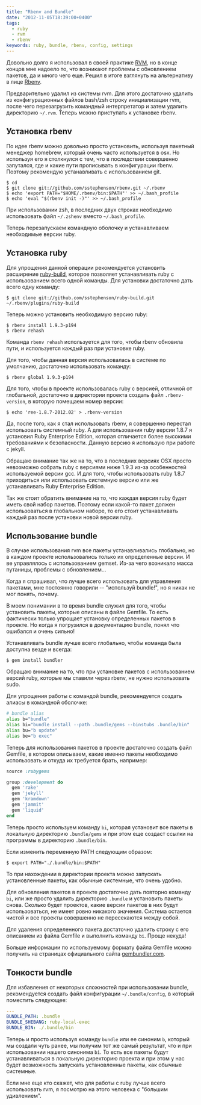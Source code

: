 ```yaml
---
title: "Rbenv and Bundle"
date: "2012-11-05T18:39:00+0400"
tags:
  - ruby
  - rvm
  - rbenv
keywords: ruby, bundle, rbenv, config, settings
---
```

Довольно долго я использовал в своей практике [RVM](/tags/rvm/ "Tags RVM"), но в конце концов мне надоело то, что возникают проблемы с обновлением пакетов, да и много чего еще. Решил в итоге взглянуть на альтернативу в лице [Rbenv](https://github.com/sstephenson/rbenv "Simple Ruby Version Management: rbenv").

Предварительно удалил из системы rvm. Для этого достаточно удалить из конфигурационных файлов bash/zsh строку инициализации rvm, после чего перезагрузить командный интерпретатор и затем удалить директорию `~/.rvm`. Теперь можно приступать к установке rbenv.

## Установка rbenv ##

По идее rbenv можно довольно просто установить, используя пакетный менеджер homebrew, который очень часто используется в osx. Но используя его я столкнулся с тем, что в последствии совершенно запутался, где и какие пути прописывать в конфигурации rbenv. Поэтому рекомендую устанавливать с использованием git.

```shell
$ cd
$ git clone git://github.com/sstephenson/rbenv.git ~/.rbenv
$ echo 'export PATH="$HOME/.rbenv/bin:$PATH"' >> ~/.bash_profile
$ echo 'eval "$(rbenv init -)"' >> ~/.bash_profile
```

При использовании zsh, в последних двух строках необходимо использовать файл `~/.zshenv` вместо `~/.bash_profile`.

Теперь перезапускаем командную оболочку и устанавливаем необходимые версии ruby.

## Установка ruby ##

Для упрощения данной операции рекомендуется установить расширение [ruby-build](https://github.com/sstephenson/ruby-build "ruby-build"), которое позволяет устанавливать ruby с использованием всего одной команды. Для установки достаточно дать всего одну команду:

```shell
$ git clone git://github.com/sstephenson/ruby-build.git ~/.rbenv/plugins/ruby-build
```

Теперь можно установить необходимую версию ruby:

```shell
$ rbenv install 1.9.3-p194
$ rbenv rehash
```

Команда `rbenv rehash` используется для того, чтобы rbenv обновила пути, и используется каждый раз при установке ruby.

Для того, чтобы данная версия использовалась в системе по умолчанию, достаточно использовать команду:

```shell
$ rbenv global 1.9.3-p194
```

Для того, чтобы в проекте использовалась ruby с версией, отличной от глобальной, достаточно в директории проекта создать файл `.rbenv-version`, в которую помещаем номер версии:

```shell
$ echo 'ree-1.8.7-2012.02' > .rbenv-version
```

Да, после того, как я стал использовать rbenv, я совершенно перестал использовать системный ruby. А для использования ruby версии 1.8.7 я установил Ruby Enterprise Edition, которая отличается более высокими требованиями к безопасности. Данную версию я использую при работе с jekyll.

Обращаю внимание так же на то, что в последних версиях OSX просто невозможно собрать ruby с версиями ниже 1.9.3 из-за особенностей используемой версии gcc. И для того, чтобы использовать ruby 1.8.7 приходиться или использовать системную версию или же устанавливать  Ruby Enterprise Edition.

Так же стоит обратить внимание на то, что каждая версия ruby будет иметь свой набор пакетов. Поэтому если какой-то пакет должен использоваться в глобальном наборе, то его стоит устанавливать каждый раз после установки новой версии ruby.

## Использование bundle ##

В случае использования rvm все пакеты устанавливались глобально, но в каждом проекте использовались только их определенные версии. И ве управлялось с использованием gemset. Из-за чего возникало масса путаницы, проблемы с обновлением...

Когда я спрашивал, что лучше всего использовать для управления пакетами, мне постоянно говорили -- "используй bundle!", но я никак не мог понять, почему.

В моем понимании в то время bundle служил для того, чтобы установить пакеты, которые описаны в файле Gemfile. То есть фактически только упрощает установку определенных пакетов в проекте. Но когда я погрузился в документацию bundle, понял что ошибался и очень сильно!

Устанавливать bundle лучше всего глобально, чтобы команда была доступна везде и всегда:

```shell
$ gem install bundler
```

Обращаю внимание на то, что при установке пакетов с использованием версий ruby, которые мы ставили через rbenv, не нужно использовать sudo.

Для упрощения работы с командой bundle, рекомендуется создать алиасы в командной оболочке:

```bash
# bundle alias
alias b="bundle"
alias bi="bundle install --path .bundle/gems --binstubs .bundle/bin"
alias bu="b update"
alias be="b exec"
```

Теперь для использования пакетов в проекте достаточно создать файл Gemfile, в котором описываем, какие именно пакеты необходимо использовать и откуда их требуется брать, например:

```ruby
source :rubygems

group :development do
  gem 'rake'
  gem 'jekyll'
  gem 'kramdown'
  gem 'jammit'
  gem 'liquid'
end
```

Теперь просто используем команду `bi`, которая установит все пакеты в локальную директорию `.bundle/gems` и при этом еще создаст ссылки на программы в директорию `.bundle/bin`.

Если изменить переменную PATH следующим образом:

```shell
$ export PATH="./.bundle/bin:$PATH"
```

То при нахождении в директории проекта можно запускать установленные пакеты, как обычные системные, что очень удобно.

Для обновления пакетов в проекте достаточно дать повторно команду `bi`, или же просто удалить директорию `.bundle` и установить пакеты снова. Сколько будет проектов, какие версии пакетов в них будут использоваться, не имеет ровно никакого значения. Система остается чистой и все проекты совершенно не пересекаются между собой.

Для удаления определенного пакета достаточно удалить строку с его описанием из файла Gemfile и выполнить команду `bi`. Проще некуда!

Больше информации по используемому формату файла Gemfile можно получить на страницах официального сайта [gembundler.com](http://gembundler.com "Bundler: The best way to manage Ruby applications").

## Тонкости bundle ##

Для избавления от некоторых сложностей при использовании bundle, рекомендуется создать файл конфигурации `~/.bundle/config`, в который поместить следующее:

```yaml
---
BUNDLE_PATH: .bundle
BUNDLE_SHEBANG: ruby-local-exec
BUNDLE_BIN: ./.bundle/bin
```

Теперь и просто используя команду `bundle` или ее синоним `b`, который мы создали чуть ранее, мы получим тот же самый результат, что и при использовании нашего синонима `bi`. То есть все пакеты будут устанавливаться в локальную директорию проекта и при этом у нас будет возможность запускать установленные пакеты, как обычные системные.

Если мне еще кто скажет, что для работы с ruby лучше всего использовать rvm, я посмотрю на этого человека с "большим удивлением".
